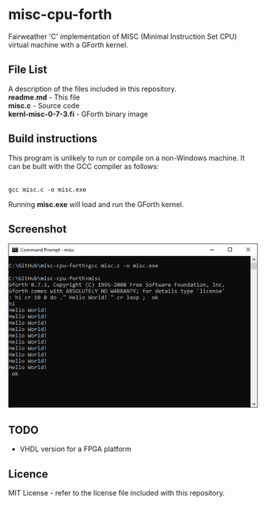 # misc-cpu-forth
Fairweather 'C' implementation of MISC (Minimal Instruction Set CPU) virtual machine with a GForth kernel.

## File List
A description of the files included in this repository.  
**readme.md**           - This file  
**misc.c**              - Source code  
**kernl-misc-0-7-3.fi** - GForth binary image

## Build instructions
This program is unlikely to run or compile on a non-Windows machine. It can be built with the GCC compiler as follows:
```

gcc misc.c -o misc.exe

```
Running **misc.exe** will load and run the GForth kernel.

## Screenshot
![Screenshot](misc.png)

## TODO
* VHDL version for a FPGA platform

## Licence
MIT License - refer to the license file included with this repository.
